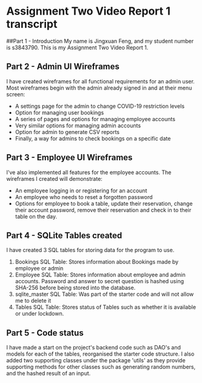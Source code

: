 # Assignment Two Video Report 1 transcript
##Part 1 - Introduction 
My name is Jingxuan Feng, and my student number is s3843790. This is my Assignment Two Video Report 1.
## Part 2 - Admin UI Wireframes 
I have created wireframes for all functional requirements for an admin user. Most wireframes begin with the admin already signed in and at their menu screen:
- A settings page for the admin to change COVID-19 restriction levels 
- Option for managing user bookings
- A series of pages and options for managing employee accounts
- Very similar options for managing admin accounts
- Option for admin to generate CSV reports
- Finally, a way for admins to check bookings on a specific date
## Part 3 - Employee UI Wireframes
I've also implemented all features for the employee accounts. The wireframes I created will demonstrate: 
- An employee logging in or registering for an account
- An employee who needs to reset a forgotten password
- Options for employee to book a table, update their reservation, change their account password, remove their reservation 
  and check in to their table on the day. 
## Part 4 - SQLite Tables created
I have created 3 SQL tables for storing data for the program to use. 
1. Bookings SQL Table: Stores information about Bookings made by employee or admin
2. Employee SQL Table: Stores information about employee and admin accounts. Password and answer to secret question 
   is hashed using SHA-256 before being stored into the database. 
3. sqlite_master SQL Table: Was part of the starter code and will not allow me to delete it
4. Tables SQL Table: Stores status of Tables such as whether it is available or under lockdown.
## Part 5 - Code status
I have made a start on the project's backend code such as DAO's and models for each of the tables, reorganised the starter 
code structure. I also added two supporting classes under the package 'utils' as they provide supporting methods for other 
classes such as generating random numbers, and the hashed result of an input. 